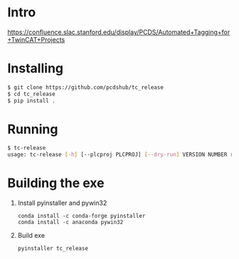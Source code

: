 Intro
=====

https://confluence.slac.stanford.edu/display/PCDS/Automated+Tagging+for+TwinCAT+Projects

Installing
==========

```bash
$ git clone https://github.com/pcdshub/tc_release
$ cd tc_release
$ pip install .
```

Running
=======

```bash
$ tc-release
usage: tc-release [-h] [--plcproj PLCPROJ] [--dry-run] VERSION NUMBER repo_url
```

Building the exe
================

1. Install pyinstaller and pywin32
    ```
    conda install -c conda-forge pyinstaller
    conda install -c anaconda pywin32
    ```

2. Build exe
    ```
    pyinstaller tc_release
    ```
